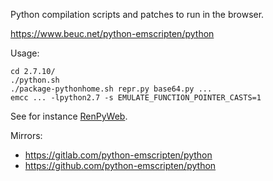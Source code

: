 Python compilation scripts and patches to run in the browser.

<https://www.beuc.net/python-emscripten/python>

Usage:

`cd 2.7.10/`  
`./python.sh`  
`./package-pythonhome.sh repr.py base64.py ...`  
`emcc ... -lpython2.7 -s EMULATE_FUNCTION_POINTER_CASTS=1`

See for instance [RenPyWeb](https://github.com/renpy/renpyweb).

Mirrors:

- <https://gitlab.com/python-emscripten/python>
- <https://github.com/python-emscripten/python>
